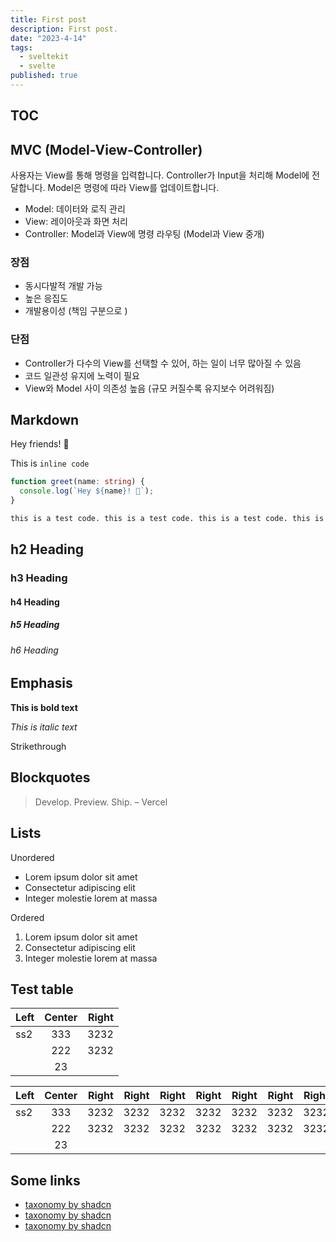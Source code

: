 ```yaml
---
title: First post
description: First post.
date: "2023-4-14"
tags:
  - sveltekit
  - svelte
published: true
---
```


## TOC

## MVC (Model-View-Controller)

사용자는 View를 통해 명령을 입력합니다. Controller가 Input을 처리해 Model에 전달합니다. Model은 명령에 따라 View를 업데이트합니다.

- Model: 데이터와 로직 관리
- View: 레이아웃과 화면 처리
- Controller: Model과 View에 명령 라우팅 (Model과 View 중개)

### 장점

- 동시다발적 개발 가능
- 높은 응집도
- 개발용이성 (책임 구분으로 )

### 단점

- Controller가 다수의 View를 선택할 수 있어, 하는 일이 너무 많아질 수 있음
- 코드 일관성 유지에 노력이 필요
- View와 Model 사이 의존성 높음 (규모 커질수록 유지보수 어려워짐)

## Markdown

Hey friends! 👋

This is `inline code`

```ts
function greet(name: string) {
  console.log(`Hey ${name}! 👋`);
}
```

```bash
this is a test code. this is a test code. this is a test code. this is a test code. this is a test code. this is a test code. this is a test code.
```

## h2 Heading

### h3 Heading

#### h4 Heading

##### h5 Heading

###### h6 Heading

## Emphasis

**This is bold text**

_This is italic text_

Strikethrough

## Blockquotes

> Develop. Preview. Ship. – Vercel

## Lists

Unordered

- Lorem ipsum dolor sit amet
- Consectetur adipiscing elit
- Integer molestie lorem at massa

Ordered

1. Lorem ipsum dolor sit amet
2. Consectetur adipiscing elit
3. Integer molestie lorem at massa

## Test table

| Left | Center | Right |
| ---- | :----: | ----: |
| ss2  |  333   |  3232 |
|      |  222   |  3232 |
|      |   23   |       |

| Left | Center | Right | Right | Right | Right | Right | Right | Right | Right |
| ---- | :----: | ----: | ----: | ----: | ----: | ----: | ----: | ----: | ----: |
| ss2  |  333   |  3232 |  3232 |  3232 |  3232 |  3232 |  3232 |  3232 |  3232 |
|      |  222   |  3232 |  3232 |  3232 |  3232 |  3232 |  3232 |  3232 |  3232 |
|      |   23   |       |       |       |       |       |       |       |       |

## Some links

- [taxonomy by shadcn](https://tx.shadcn.com/blog/preview-mode-headless-cms)
- [taxonomy by shadcn](https://tx.shadcn.com/blog/preview-mode-headless-cms)
- [taxonomy by shadcn](https://tx.shadcn.com/blog/preview-mode-headless-cms)

